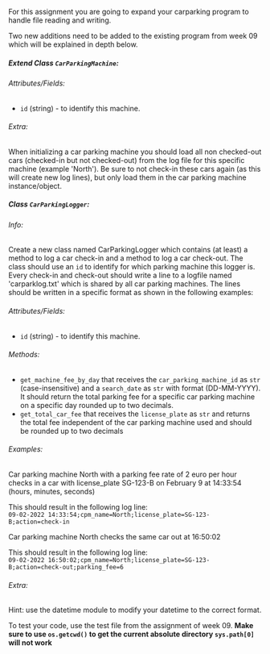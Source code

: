For this assignment you are going to expand your carparking program to handle file reading and writing.

Two new additions need to be added to the existing program from week 09 which will be explained in depth below.

##### Extend Class `CarParkingMachine`:

###### Attributes/Fields:

- `id` (string) - to identify this machine.

###### Extra:

When initializing a car parking machine you should load all non checked-out cars (checked-in but not checked-out) from the log file for this specific machine (example 'North'). Be sure to not check-in these cars again (as this will create new log lines), but only load them in the car parking machine instance/object.

  

##### Class `CarParkingLogger`:

###### Info:

Create a new class named CarParkingLogger which contains (at least) a method to log a car check-in and a method to log a car check-out. The class should use an `id` to identify for which parking machine this logger is.  
Every check-in and check-out should write a line to a logfile named 'carparklog.txt' which is shared by all car parking machines. The lines should be written in a specific format as shown in the following examples:

###### Attributes/Fields:

- `id` (string) - to identify this machine.

###### Methods:

- `get_machine_fee_by_day` that receives the `car_parking_machine_id` as `str` (case-insensitive) and a `search_date` as `str` with format (DD-MM-YYYY). It should return the total parking fee for a specific car parking machine on a specific day rounded up to two decimals.
- `get_total_car_fee` that receives the `license_plate` as `str` and returns the total fee independent of the car parking machine used and should be rounded up to two decimals

###### Examples:

Car parking machine North with a parking fee rate of 2 euro per hour checks in a car with license\_plate SG-123-B on February 9 at 14:33:54 (hours, minutes, seconds)  
  
This should result in the following log line:  
`09-02-2022 14:33:54;cpm_name=North;license_plate=SG-123-B;action=check-in`

Car parking machine North checks the same car out at 16:50:02  
  
This should result in the following log line:  
`09-02-2022 16:50:02;cpm_name=North;license_plate=SG-123-B;action=check-out;parking_fee=6`  

###### Extra:

Hint: use the datetime module to modify your datetime to the correct format.

To test your code, use the test file from the assignment of week 09. **Make sure to use `os.getcwd()` to get the current absolute directory `sys.path[0]` will not work**